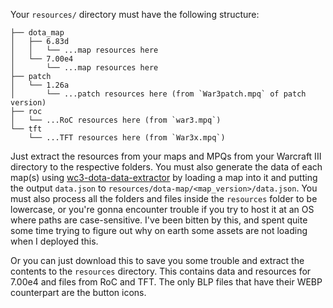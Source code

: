 Your `resources/` directory must have the following structure:

```
├── dota_map
│   ├── 6.83d
│   │   └── ...map resources here
│   └── 7.00e4
│       └── ...map resources here
├── patch
│   └── 1.26a
│       └── ...patch resources here (from `War3patch.mpq` of patch version)
├── roc
│   └── ...RoC resources here (from `war3.mpq`)
└── tft
    └── ...TFT resources here (from `War3x.mpq`)
```

Just extract the resources from your maps and MPQs from your Warcraft III directory to the respective folders. You must also generate the data of each map(s) using [wc3-dota-data-extractor](http://) by loading a map into it and putting the output `data.json` to `resources/dota-map/<map_version>/data.json`. You must also process all the folders and files inside the `resources` folder to be lowercase, or you're gonna encounter trouble if you try to host it at an OS where paths are case-sensitive. I've been bitten by this, and spent quite some time trying to figure out why on earth some assets are not loading when I deployed this.

Or you can just download this to save you some trouble and extract the contents to the `resources` directory. This contains data and resources for 7.00e4 and files from RoC and TFT. The only BLP files that have their WEBP counterpart are the button icons.